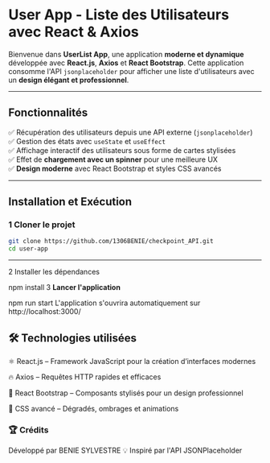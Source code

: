 #  User App - Liste des Utilisateurs avec React & Axios

Bienvenue dans **UserList App**, une application **moderne et dynamique** développée avec **React.js**, **Axios** et **React Bootstrap**. Cette application consomme l'API `jsonplaceholder` pour afficher une liste d'utilisateurs avec un **design élégant et professionnel**.

---

##  **Fonctionnalités**
✅ Récupération des utilisateurs depuis une API externe (`jsonplaceholder`)  
✅ Gestion des états avec `useState` et `useEffect`  
✅ Affichage interactif des utilisateurs sous forme de cartes stylisées  
✅ Effet de **chargement avec un spinner** pour une meilleure UX  
✅ **Design moderne** avec React Bootstrap et styles CSS avancés  

---

## **Installation et Exécution**
### 1️ **Cloner le projet**
```bash
git clone https://github.com/1306BENIE/checkpoint_API.git
cd user-app
```
---

2️ Installer les dépendances

npm install
3️ **Lancer l'application**

npm run start
L'application s'ouvrira automatiquement sur http://localhost:3000/

## 🛠️ Technologies utilisées
⚛️ React.js – Framework JavaScript pour la création d’interfaces modernes

🔥 Axios – Requêtes HTTP rapides et efficaces

🎨 React Bootstrap – Composants stylisés pour un design professionnel

💅 CSS avancé – Dégradés, ombrages et animations



### 🏆 Crédits

Développé par BENIE SYLVESTRE
💡 Inspiré par l'API JSONPlaceholder
